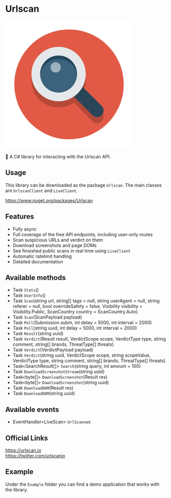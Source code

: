 # Urlscan

![](https://raw.githubusercontent.com/actually-akac/Urlscan/master/Urlscan/icon.png)

🔎 A C# library for interacting with the Urlscan API.

## Usage
This library can be downloaded as the package `Urlscan`. The main classes are `UrlscanClient` and `LiveClient`.  

https://www.nuget.org/packages/Urlscan

## Features
- Fully async
- Full coverage of the free API endpoints, including user-only routes
- Scan suspicious URLs and verdict on them
- Download screenshots and page DOMs
- See finsished public scans in real time using `LiveClient`
- Automatic ratelimit handling
- Detailed documentation

## Available methods
- Task<Stats> `Stats`()
- Task<User> `UserInfo`()
- Task<Submission> `Scan`(string url, string[] tags = null, string userAgent = null, string referer = null, bool overrideSafety = false, Visibility visibility = Visibility.Public, ScanCountry country = ScanCountry.Auto)
- Task<Submission> `Scan`(ScanPayload payload)
- Task<Result> `Poll`(Submission subm, int delay = 5000, int interval = 2000)
- Task<Result> `Poll`(string uuid, int delay = 5000, int interval = 2000)
- Task<Result> `Result`(string uuid)
- Task `Verdict`(Result result, VerdictScope scope, VerdictType type, string comment, string[] brands, ThreatType[] threats)
- Task `Verdict`(VerdictPayload payload)
- Task `Verdict`(string uuid, VerdictScope scope, string scopeValue, VerdictType type, string comment, string[] brands, ThreatType[] threats)
- Task<SearchResult[]> `Search`(string query, int amount = 100)
- Task<Stream> `DownloadScreenshotStream`(string uuid)
- Task<byte[]> `DownloadScreenshot`(Result res)
- Task<byte[]> `DownloadScreenshot`(string uuid)
- Task<string> `DownloadDOM`(Result res)
- Task<string> `DownloadDOM`(string uuid)

## Available events
- EventHandler\<LiveScan> `UrlScanned`

## Official Links
https://urlscan.io</br>
https://twitter.com/urlscanio

## Example
Under the `Example` folder you can find a demo application that works with the library.